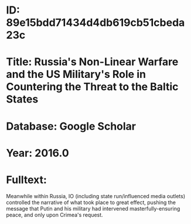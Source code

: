 # ID: 89e15bdd71434d4db619cb51cbeda23c
# Title: Russia's Non-Linear Warfare and the US Military's Role in Countering the Threat to the Baltic States
# Database: Google Scholar
# Year: 2016.0
# Fulltext:
Meanwhile within Russia, IO (including state run/influenced media outlets) controlled the narrative of what took place to great effect, pushing the message that Putin and his military had intervened masterfully-ensuring peace, and only upon Crimea's request.